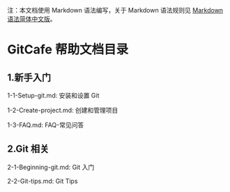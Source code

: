 注：本文档使用 Markdown 语法编写，关于 Markdown 语法规则见 [Markdown 语法简体中文版](/riku/Markdown-Syntax-CN/blob/master/syntax.md#code)。

# GitCafe 帮助文档目录

## 1.新手入门

1-1-Setup-git.md: 安装和设置 Git

1-2-Create-project.md: 创建和管理项目

1-3-FAQ.md: FAQ-常见问答

## 2.Git 相关

2-1-Beginning-git.md: Git 入门

2-2-Git-tips.md: Git Tips

